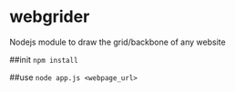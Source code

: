 # webgrider
Nodejs module to draw the grid/backbone of any website

##init
`npm install`

##use
`node app.js <webpage_url>`

